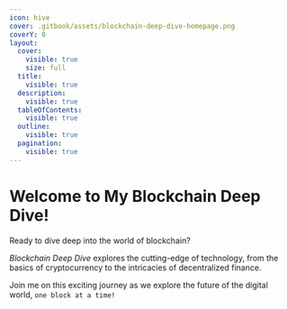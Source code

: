```yaml
---
icon: hive
cover: .gitbook/assets/blockchain-deep-dive-homepage.png
coverY: 0
layout:
  cover:
    visible: true
    size: full
  title:
    visible: true
  description:
    visible: true
  tableOfContents:
    visible: true
  outline:
    visible: true
  pagination:
    visible: true
---
```


# Welcome to My Blockchain Deep Dive!

Ready to dive deep into the world of blockchain?&#x20;

_Blockchain Deep Dive_ explores the cutting-edge of technology, from the basics of cryptocurrency to the intricacies of decentralized finance.&#x20;

Join me on this exciting journey as we explore the future of the digital world, `one block at a time!`



